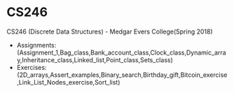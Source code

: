 # CS246
CS246 (Discrete Data Structures) - Medgar Evers College(Spring 2018)
 - Assignments:
 (Assignment_1,Bag_class,Bank_account_class,Clock_class,Dynamic_array,Inheritance_class,Linked_list,Point_class,Sets_class)
 - Exercises:
 (2D_arrays,Assert_examples,Binary_search,Birthday_gift,Bitcoin_exercise,Link_List_Nodes_exercise,Sort_list)
